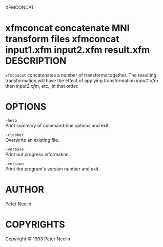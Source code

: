 XFMCONCAT

xfmconcat concatenate MNI transform files
xfmconcat
input1.xfm
input2.xfm
result.xfm
DESCRIPTION
===========

`xfmconcat` concatenates a number of transforms together. The resulting transformation will have the effect of applying transformation *input1.xfm* then *input2.xfm*, etc., in that order.

OPTIONS
=======

`-help`  
Print summary of command-line options and exit.

`-clobber`  
Overwrite an existing file.

`-verbose`  
Print out progress information.

`-version`  
Print the program's version number and exit.

AUTHOR
======

Peter Neelin

COPYRIGHTS
==========

Copyright © 1993 Peter Neelin
